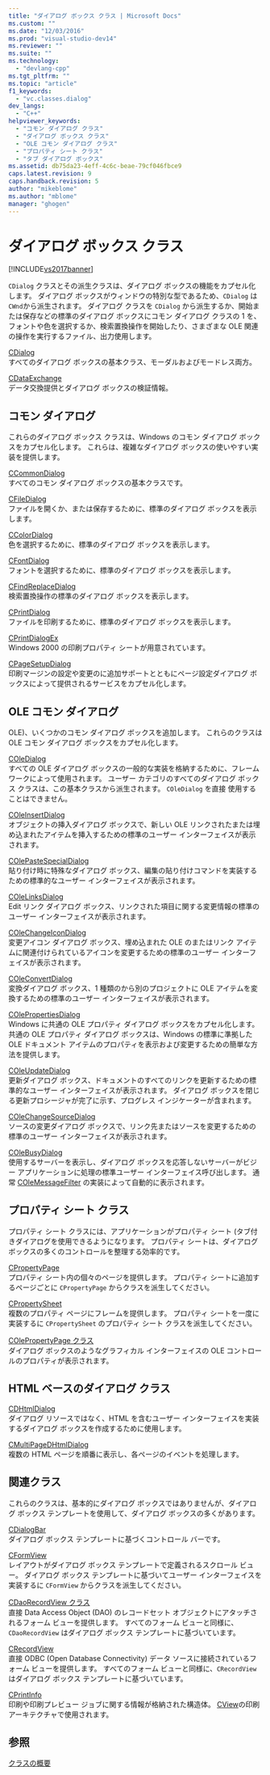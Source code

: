 ```yaml
---
title: "ダイアログ ボックス クラス | Microsoft Docs"
ms.custom: ""
ms.date: "12/03/2016"
ms.prod: "visual-studio-dev14"
ms.reviewer: ""
ms.suite: ""
ms.technology: 
  - "devlang-cpp"
ms.tgt_pltfrm: ""
ms.topic: "article"
f1_keywords: 
  - "vc.classes.dialog"
dev_langs: 
  - "C++"
helpviewer_keywords: 
  - "コモン ダイアログ クラス"
  - "ダイアログ ボックス クラス"
  - "OLE コモン ダイアログ クラス"
  - "プロパティ シート クラス"
  - "タブ ダイアログ ボックス"
ms.assetid: db75da23-4eff-4c6c-beae-79cf046fbce9
caps.latest.revision: 9
caps.handback.revision: 5
author: "mikeblome"
ms.author: "mblome"
manager: "ghogen"
---
```

# ダイアログ ボックス クラス
[!INCLUDE[vs2017banner](../assembler/inline/includes/vs2017banner.md)]

`CDialog` クラスとその派生クラスは、ダイアログ ボックスの機能をカプセル化します。  ダイアログ ボックスがウィンドウの特別な型であるため、`CDialog` は `CWnd`から派生されます。  ダイアログ クラスを `CDialog` から派生するか、開始または保存などの標準のダイアログ ボックスにコモン ダイアログ クラスの 1 を、フォントや色を選択するか、検索置換操作を開始したり、さまざまな OLE 関連の操作を実行するファイル、出力使用します。  
  
 [CDialog](../mfc/reference/cdialog-class.md)  
 すべてのダイアログ ボックスの基本クラス、モーダルおよびモードレス両方。  
  
 [CDataExchange](../Topic/CDataExchange%20Class.md)  
 データ交換提供とダイアログ ボックスの検証情報。  
  
## コモン ダイアログ  
 これらのダイアログ ボックス クラスは、Windows のコモン ダイアログ ボックスをカプセル化します。  これらは、複雑なダイアログ ボックスの使いやすい実装を提供します。  
  
 [CCommonDialog](../Topic/CCommonDialog%20Class.md)  
 すべてのコモン ダイアログ ボックスの基本クラスです。  
  
 [CFileDialog](../Topic/CFileDialog%20Class.md)  
 ファイルを開くか、または保存するために、標準のダイアログ ボックスを表示します。  
  
 [CColorDialog](../mfc/reference/ccolordialog-class.md)  
 色を選択するために、標準のダイアログ ボックスを表示します。  
  
 [CFontDialog](../mfc/reference/cfontdialog-class.md)  
 フォントを選択するために、標準のダイアログ ボックスを表示します。  
  
 [CFindReplaceDialog](../Topic/CFindReplaceDialog%20Class.md)  
 検索置換操作の標準のダイアログ ボックスを表示します。  
  
 [CPrintDialog](../Topic/CPrintDialog%20Class.md)  
 ファイルを印刷するために、標準のダイアログ ボックスを表示します。  
  
 [CPrintDialogEx](../mfc/reference/cprintdialogex-class.md)  
 Windows 2000 の印刷プロパティ シートが用意されています。  
  
 [CPageSetupDialog](../mfc/reference/cpagesetupdialog-class.md)  
 印刷マージンの設定や変更のに追加サポートとともにページ設定ダイアログ ボックスによって提供されるサービスをカプセル化します。  
  
## OLE コモン ダイアログ  
 OLE\)、いくつかのコモン ダイアログ ボックスを追加します。  これらのクラスは OLE コモン ダイアログ ボックスをカプセル化します。  
  
 [COleDialog](../mfc/reference/coledialog-class.md)  
 すべての OLE ダイアログ ボックスの一般的な実装を格納するために、フレームワークによって使用されます。  ユーザー カテゴリのすべてのダイアログ ボックス クラスは、この基本クラスから派生されます。  `COleDialog` を直接 使用することはできません。  
  
 [COleInsertDialog](../mfc/reference/coleinsertdialog-class.md)  
 オブジェクトの挿入ダイアログ ボックスで、新しい OLE リンクされたまたは埋め込まれたアイテムを挿入するための標準のユーザー インターフェイスが表示されます。  
  
 [COlePasteSpecialDialog](../mfc/reference/colepastespecialdialog-class.md)  
 貼り付け時に特殊なダイアログ ボックス、編集の貼り付けコマンドを実装するための標準的なユーザー インターフェイスが表示されます。  
  
 [COleLinksDialog](../mfc/reference/colelinksdialog-class.md)  
 Edit リンク ダイアログ ボックス、リンクされた項目に関する変更情報の標準のユーザー インターフェイスが表示されます。  
  
 [COleChangeIconDialog](../mfc/reference/colechangeicondialog-class.md)  
 変更アイコン ダイアログ ボックス、埋め込まれた OLE のまたはリンク アイテムに関連付けられているアイコンを変更するための標準のユーザー インターフェイスが表示されます。  
  
 [COleConvertDialog](../mfc/reference/coleconvertdialog-class.md)  
 変換ダイアログ ボックス、1 種類のから別のプロジェクトに OLE アイテムを変換するための標準のユーザー インターフェイスが表示されます。  
  
 [COlePropertiesDialog](../Topic/COlePropertiesDialog%20Class.md)  
 Windows に共通の OLE プロパティ ダイアログ ボックスをカプセル化します。  共通の OLE プロパティ ダイアログ ボックスは、Windows の標準に準拠した OLE ドキュメント アイテムのプロパティを表示および変更するための簡単な方法を提供します。  
  
 [COleUpdateDialog](../Topic/COleUpdateDialog%20Class.md)  
 更新ダイアログ ボックス、ドキュメントのすべてのリンクを更新するための標準的なユーザー インターフェイスが表示されます。  ダイアログ ボックスを閉じる更新プロシージャが完了に示す、プログレス インジケーターが含まれます。  
  
 [COleChangeSourceDialog](../mfc/reference/colechangesourcedialog-class.md)  
 ソースの変更ダイアログ ボックスで、リンク先またはソースを変更するための標準のユーザー インターフェイスが表示されます。  
  
 [COleBusyDialog](../mfc/reference/colebusydialog-class.md)  
 使用するサーバーを表示し、ダイアログ ボックスを応答しないサーバーがビジー アプリケーションに処理の標準ユーザー インターフェイス呼び出します。  通常 [COleMessageFilter](../mfc/reference/colemessagefilter-class.md) の実装によって自動的に表示されます。  
  
## プロパティ シート クラス  
 プロパティ シート クラスには、アプリケーションがプロパティ シート \(タブ付きダイアログを使用できるようになります。  プロパティ シートは、ダイアログ ボックスの多くのコントロールを整理する効率的です。  
  
 [CPropertyPage](../mfc/reference/cpropertypage-class.md)  
 プロパティ シート内の個々のページを提供します。  プロパティ シートに追加するページごとに `CPropertyPage` からクラスを派生してください。  
  
 [CPropertySheet](../mfc/reference/cpropertysheet-class.md)  
 複数のプロパティ ページにフレームを提供します。  プロパティ シートを一度に実装するに `CPropertySheet` のプロパティ シート クラスを派生してください。  
  
 [COlePropertyPage クラス](../mfc/reference/colepropertypage-class.md)  
 ダイアログ ボックスのようなグラフィカル インターフェイスの OLE コントロールのプロパティが表示されます。  
  
## HTML ベースのダイアログ クラス  
 [CDHtmlDialog](../Topic/CDHtmlDialog%20Class.md)  
 ダイアログ リソースではなく、HTML を含むユーザー インターフェイスを実装するダイアログ ボックスを作成するために使用します。  
  
 [CMultiPageDHtmlDialog](../mfc/reference/cmultipagedhtmldialog-class.md)  
 複数の HTML ページを順番に表示し、各ページのイベントを処理します。  
  
## 関連クラス  
 これらのクラスは、基本的にダイアログ ボックスではありませんが、ダイアログ ボックス テンプレートを使用して、ダイアログ ボックスの多くがあります。  
  
 [CDialogBar](../mfc/reference/cdialogbar-class.md)  
 ダイアログ ボックス テンプレートに基づくコントロール バーです。  
  
 [CFormView](../mfc/reference/cformview-class.md)  
 レイアウトがダイアログ ボックス テンプレートで定義されるスクロール ビュー。  ダイアログ ボックス テンプレートに基づいてユーザー インターフェイスを実装するに `CFormView` からクラスを派生してください。  
  
 [CDaoRecordView クラス](../mfc/reference/cdaorecordview-class.md)  
 直接 Data Access Object \(DAO\) のレコードセット オブジェクトにアタッチされるフォーム ビューを提供します。  すべてのフォーム ビューと同様に、`CDaoRecordView` はダイアログ ボックス テンプレートに基づいています。  
  
 [CRecordView](../mfc/reference/crecordview-class.md)  
 直接 ODBC \(Open Database Connectivity\) データ ソースに接続されているフォーム ビューを提供します。  すべてのフォーム ビューと同様に、`CRecordView` はダイアログ ボックス テンプレートに基づいています。  
  
 [CPrintInfo](../mfc/reference/cprintinfo-structure.md)  
 印刷や印刷プレビュー ジョブに関する情報が格納された構造体。  [CView](../Topic/CView%20Class.md)の印刷アーキテクチャで使用されます。  
  
## 参照  
 [クラスの概要](../mfc/class-library-overview.md)